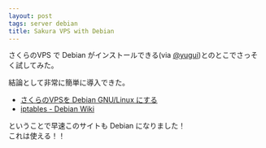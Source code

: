 ```yaml
---
layout: post
tags: server debian
title: Sakura VPS with Debian
---
```

さくらのVPS で Debian がインストールできる(via [@yugui](http://twitter.com/yugui/status/22968240100))とのとこでさっそく試してみた。

結論として非常に簡単に導入できた。

- [さくらのVPSを Debian GNU/Linux にする](http://www.touki.info/howto/howtoSakuraDebian)
- [iptables - Debian Wiki](http://wiki.debian.org/iptables)

ということで早速このサイトも Debian になりました！  
これは使える！！
